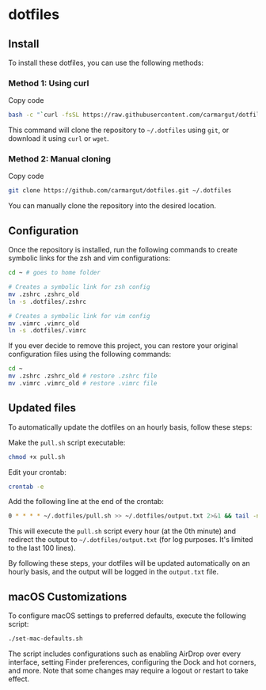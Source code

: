# dotfiles


## Install
To install these dotfiles, you can use the following methods:



### Method 1: Using curl
Copy code
```bash
bash -c "`curl -fsSL https://raw.githubusercontent.com/carmargut/dotfiles/master/install.sh`"
```
This command will clone the repository to `~/.dotfiles` using `git`, or download it using `curl` or `wget`.

### Method 2: Manual cloning


Copy code
```bash
git clone https://github.com/carmargut/dotfiles.git ~/.dotfiles
```
You can manually clone the repository into the desired location.



## Configuration

Once the repository is installed, run the following commands to create symbolic links for the zsh and vim configurations:

```bash
cd ~ # goes to home folder

# Creates a symbolic link for zsh config
mv .zshrc .zshrc_old
ln -s .dotfiles/.zshrc

# Creates a symbolic link for vim config
mv .vimrc .vimrc_old
ln -s .dotfiles/.vimrc
```

If you ever decide to remove this project, you can restore your original configuration files using the following commands:

```bash
cd ~ 
mv .zshrc .zshrc_old # restore .zshrc file
mv .vimrc .vimrc_old # restore .vimrc file

```


## Updated files

To automatically update the dotfiles on an hourly basis, follow these steps:

Make the `pull.sh` script executable:


```bash
chmod +x pull.sh 

```
Edit your crontab:
```bash
crontab -e
```

Add the following line at the end of the crontab:
```bash
0 * * * * ~/.dotfiles/pull.sh >> ~/.dotfiles/output.txt 2>&1 && tail -n 100 ~/.dotfiles/output.txt > tmp.txt && mv tmp.txt ~/.dotfiles/output.txt
```
This will execute the `pull.sh` script every hour (at the 0th minute) and redirect the output to `~/.dotfiles/output.txt` (for log purposes. It's limited to the last 100 lines).

By following these steps, your dotfiles will be updated automatically on an hourly basis, and the output will be logged in the `output.txt` file.



## macOS Customizations

To configure macOS settings to preferred defaults, execute the following script:

```bash
./set-mac-defaults.sh
```
The script includes configurations such as enabling AirDrop over every interface, setting Finder preferences, configuring the Dock and hot corners, and more. Note that some changes may require a logout or restart to take effect.

